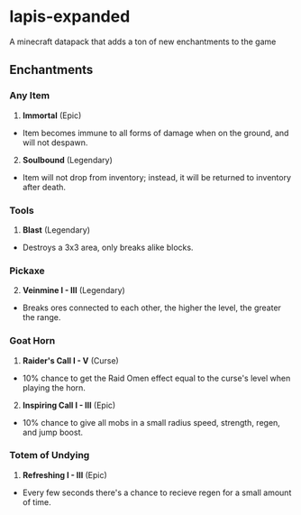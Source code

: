 # lapis-expanded

A minecraft datapack that adds a ton of new enchantments to the game

## Enchantments

### Any Item

1. **Immortal** (Epic)

-   Item becomes immune to all forms of damage when on the ground, and will not despawn.

2.  **Soulbound** (Legendary)

-   Item will not drop from inventory; instead, it will be returned to inventory after death.

### Tools

1. **Blast** (Legendary)

-   Destroys a 3x3 area, only breaks alike blocks.

### Pickaxe

2. **Veinmine I - III** (Legendary)

-   Breaks ores connected to each other, the higher the level, the greater the range.

### Goat Horn

1. **Raider's Call I - V** (Curse)

-   10% chance to get the Raid Omen effect equal to the curse's level when playing the horn.

2. **Inspiring Call I - III** (Epic)

-   10% chance to give all mobs in a small radius speed, strength, regen, and jump boost.

### Totem of Undying

1. **Refreshing I - III** (Epic)

-   Every few seconds there's a chance to recieve regen for a small amount of time.
